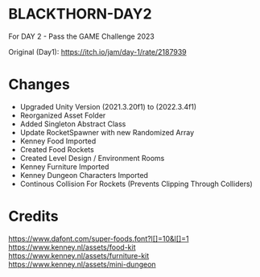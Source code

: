 # BLACKTHORN-DAY2
 For DAY 2 - Pass the GAME Challenge 2023

 Original (Day1): https://itch.io/jam/day-1/rate/2187939


# Changes
 - Upgraded Unity Version (2021.3.20f1) to (2022.3.4f1)
 - Reorganized Asset Folder
 - Added Singleton Abstract Class
 - Update RocketSpawner with new Randomized Array
 - Kenney Food Imported
 - Created Food Rockets
 - Created Level Design / Environment Rooms
 - Kenney Furniture Imported
 - Kenney Dungeon Characters Imported
 - Continous Collision For Rockets (Prevents Clipping Through Colliders)


# Credits
https://www.dafont.com/super-foods.font?l[]=10&l[]=1
https://www.kenney.nl/assets/food-kit
https://www.kenney.nl/assets/furniture-kit
https://www.kenney.nl/assets/mini-dungeon